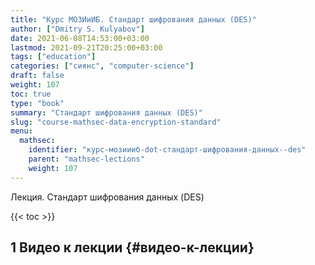 ```yaml
---
title: "Курс МОЗИиИБ. Стандарт шифрования данных (DES)"
author: ["Dmitry S. Kulyabov"]
date: 2021-06-08T14:53:00+03:00
lastmod: 2021-09-21T20:25:00+03:00
tags: ["education"]
categories: ["сиянс", "computer-science"]
draft: false
weight: 107
toc: true
type: "book"
summary: "Стандарт шифрования данных (DES)"
slug: "course-mathsec-data-encryption-standard"
menu:
  mathsec:
    identifier: "курс-мозиииб-dot-стандарт-шифрования-данных--des"
    parent: "mathsec-lections"
    weight: 107
---
```


Лекция. Стандарт шифрования данных (DES)

<!--more-->

{{< toc >}}


## <span class="section-num">1</span> Видео к лекции {#видео-к-лекции}
